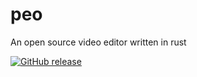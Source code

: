 # peo
An open source video editor written in rust

[![GitHub release](https://img.shields.io/badge/version-prealpha_1.0-blue)](#)
